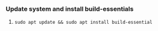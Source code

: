 ### Update system and install build-essentials

1. `sudo apt update && sudo apt install build-essential`
